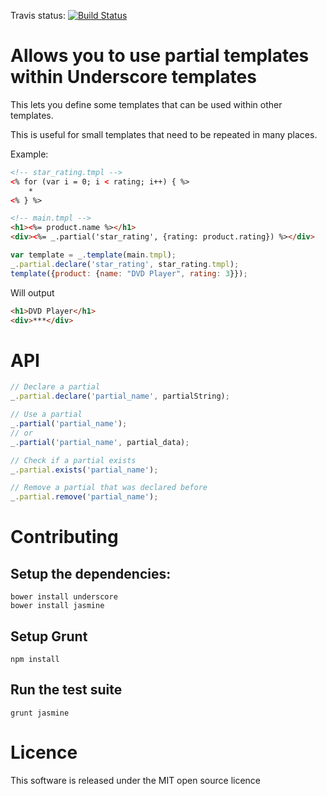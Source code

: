Travis status: [![Build Status](https://travis-ci.org/khepin/underscore-partials.png?branch=master)](https://travis-ci.org/khepin/underscore-partials)

# Allows you to use partial templates within Underscore templates

This lets you define some templates that can be used within other templates.

This is useful for small templates that need to be repeated in many places.

Example:
```html
<!-- star_rating.tmpl -->
<% for (var i = 0; i < rating; i++) { %>
    *
<% } %>

<!-- main.tmpl -->
<h1><%= product.name %></h1>
<div><%= _.partial('star_rating', {rating: product.rating}) %></div>
```

```javascript
var template = _.template(main.tmpl);
_.partial.declare('star_rating', star_rating.tmpl);
template({product: {name: "DVD Player", rating: 3}});
```

Will output
```html
<h1>DVD Player</h1>
<div>***</div>
```

# API

```javascript
// Declare a partial
_.partial.declare('partial_name', partialString);

// Use a partial
_.partial('partial_name');
// or
_.partial('partial_name', partial_data);

// Check if a partial exists
_.partial.exists('partial_name');

// Remove a partial that was declared before
_.partial.remove('partial_name');

```

# Contributing

## Setup the dependencies:

    bower install underscore
    bower install jasmine

## Setup Grunt

    npm install

## Run the test suite

    grunt jasmine

# Licence

This software is released under the MIT open source licence